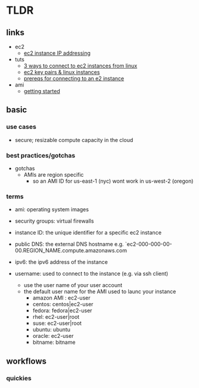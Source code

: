 # TLDR

## links

- ec2
  - [ec2 instance IP addressing](https://docs.aws.amazon.com/AWSEC2/latest/UserGuide/using-instance-addressing.html)
- tuts
  - [3 ways to connect to ec2 instances from linux](https://docs.aws.amazon.com/AWSEC2/latest/UserGuide/AccessingInstances.html)
  - [ec2 key pairs & linux instances](https://docs.aws.amazon.com/AWSEC2/latest/UserGuide/ec2-key-pairs.html)
  - [prereqs for connecting to an e2 instance](https://docs.aws.amazon.com/AWSEC2/latest/UserGuide/connection-prereqs.html)
- ami
  - [getting started](https://docs.aws.amazon.com/AWSEC2/latest/UserGuide/finding-an-ami.html#finding-quick-start-ami)

## basic

### use cases

- secure; resizable compute capacity in the cloud

### best practices/gotchas

- gotchas
  - AMIs are region specific
    - so an AMI ID for us-east-1 (nyc) wont work in us-west-2 (oregon)

### terms

- ami: operating system images
- security groups: virtual firewalls

- instance ID: the unique identifier for a specific ec2 instance
- public DNS: the external DNS hostname e.g. `ec2-000-000-00-00.REGION_NAME.compute.amazonaws.com
- ipv6: the ipv6 address of the instance
- username: used to connect to the instance (e.g. via ssh client)
  - use the user name of your user account
  - the default user name for the AMI used to launc your instance
    - amazon AMI : ec2-user
    - centos: centos|ec2-user
    - fedora: fedora|ec2-user
    - rhel: ec2-user|root
    - suse: ec2-user|root
    - ubuntu: ubuntu
    - oracle: ec2-user
    - bitname: bitname

## workflows

### quickies

```sh


```
